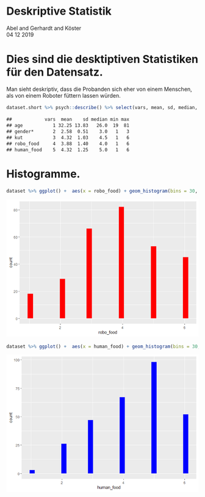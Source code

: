 Deskriptive Statistik
================
Abel and Gerhardt and Köster  
04 12 2019

# Dies sind die desktiptiven Statistiken für den Datensatz.

Man sieht deskriptiv, dass die Probanden sich eher von einem Menschen,
als von einem Roboter füttern lassen würden.

``` r
dataset.short %>% psych::describe() %>% select(vars, mean, sd, median, min, max) 
```

    ##            vars  mean    sd median min max
    ## age           1 32.25 13.83   26.0  19  81
    ## gender*       2  2.58  0.51    3.0   1   3
    ## kut           3  4.32  1.03    4.5   1   6
    ## robo_food     4  3.88  1.40    4.0   1   6
    ## human_food    5  4.32  1.25    5.0   1   6

# Histogramme.

``` r
dataset %>% ggplot() +  aes(x = robo_food) + geom_histogram(bins = 30, fill="red")
```

![](figure-markdown_strict/BSP_files/figure-gfm/unnamed-chunk-2-1.png)<!-- -->

``` r
dataset %>% ggplot() +  aes(x = human_food) + geom_histogram(bins = 30, fill="blue")
```

![](figure-markdown_strict/BSP_files/figure-gfm/unnamed-chunk-2-2.png)<!-- -->

